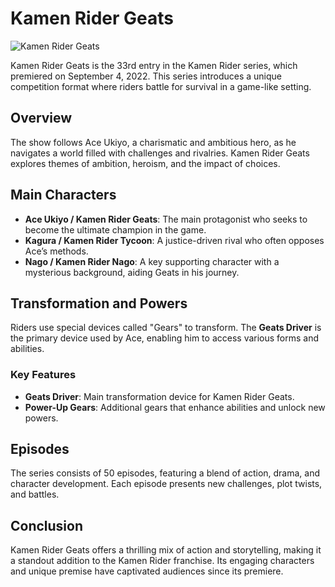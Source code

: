 # Kamen Rider Geats

![Kamen Rider Geats](![Geats_Poster](https://github.com/user-attachments/assets/10b830e8-bc6c-42e4-93c1-f3bf762a965b)) 

Kamen Rider Geats is the 33rd entry in the Kamen Rider series, which premiered on September 4, 2022. This series introduces a unique competition format where riders battle for survival in a game-like setting.

## Overview

The show follows Ace Ukiyo, a charismatic and ambitious hero, as he navigates a world filled with challenges and rivalries. Kamen Rider Geats explores themes of ambition, heroism, and the impact of choices.

## Main Characters

- **Ace Ukiyo / Kamen Rider Geats**: The main protagonist who seeks to become the ultimate champion in the game.
- **Kagura / Kamen Rider Tycoon**: A justice-driven rival who often opposes Ace’s methods.
- **Nago / Kamen Rider Nago**: A key supporting character with a mysterious background, aiding Geats in his journey.

## Transformation and Powers

Riders use special devices called "Gears" to transform. The **Geats Driver** is the primary device used by Ace, enabling him to access various forms and abilities.

### Key Features
- **Geats Driver**: Main transformation device for Kamen Rider Geats.
- **Power-Up Gears**: Additional gears that enhance abilities and unlock new powers.

## Episodes

The series consists of 50 episodes, featuring a blend of action, drama, and character development. Each episode presents new challenges, plot twists, and battles.

## Conclusion

Kamen Rider Geats offers a thrilling mix of action and storytelling, making it a standout addition to the Kamen Rider franchise. Its engaging characters and unique premise have captivated audiences since its premiere.
